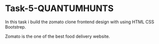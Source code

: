 # Task-5-QUANTUMHUNTS

In this task i build the zomato clone frontend design with using HTML CSS Bootstrep.

Zomato is the one of the best food delivery website.
